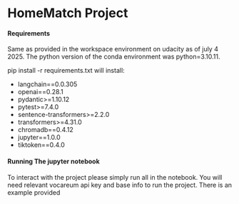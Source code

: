 # HomeMatch Project


#### Requirements
Same as provided in the workspace environment on udacity as of july 4 2025. The python version of the conda environment was python=3.10.11. 

pip install -r requirements.txt will install: 

- langchain==0.0.305
- openai==0.28.1
- pydantic>=1.10.12
- pytest>=7.4.0
- sentence-transformers>=2.2.0
- transformers>=4.31.0
- chromadb==0.4.12
- jupyter==1.0.0
- tiktoken==0.4.0

#### Running The jupyter notebook
To interact with the project please simply run all in the notebook. You will need relevant vocareum api key and base info to run the project. There is an example provided 
